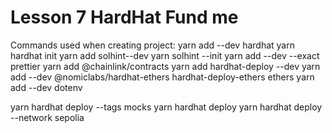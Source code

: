 # Lesson 7 HardHat Fund me

Commands used when creating project:
yarn add --dev hardhat
yarn hardhat init
yarn add solhint--dev
yarn solhint --init
yarn add --dev --exact prettier
yarn add @chainlink/contracts
yarn add hardhat-deploy --dev
yarn add --dev  @nomiclabs/hardhat-ethers hardhat-deploy-ethers ethers
yarn add --dev dotenv

yarn hardhat deploy --tags mocks
yarn hardhat deploy
yarn hardhat deploy --network sepolia